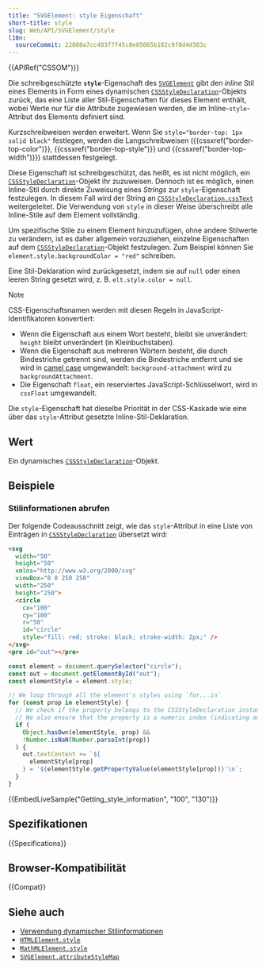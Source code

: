 ```yaml
---
title: "SVGElement: style Eigenschaft"
short-title: style
slug: Web/API/SVGElement/style
l10n:
  sourceCommit: 22080a7cc403f7f45c8e85065b182c9f0d4d383c
---
```


{{APIRef("CSSOM")}}

Die schreibgeschützte **`style`**-Eigenschaft des [`SVGElement`](/de/docs/Web/API/SVGElement) gibt den _inline_ Stil eines Elements in Form eines dynamischen [`CSSStyleDeclaration`](/de/docs/Web/API/CSSStyleDeclaration)-Objekts zurück, das eine Liste aller Stil-Eigenschaften für dieses Element enthält, wobei Werte nur für die Attribute zugewiesen werden, die im Inline-`style`-Attribut des Elements definiert sind.

Kurzschreibweisen werden erweitert. Wenn Sie `style="border-top: 1px solid black"` festlegen, werden die Langschreibweisen ({{cssxref("border-top-color")}}, {{cssxref("border-top-style")}} und {{cssxref("border-top-width")}}) stattdessen festgelegt.

Diese Eigenschaft ist schreibgeschützt, das heißt, es ist nicht möglich, ein [`CSSStyleDeclaration`](/de/docs/Web/API/CSSStyleDeclaration)-Objekt ihr zuzuweisen. Dennoch ist es möglich, einen Inline-Stil durch direkte Zuweisung eines _Strings_ zur `style`-Eigenschaft festzulegen. In diesem Fall wird der String an [`CSSStyleDeclaration.cssText`](/de/docs/Web/API/CSSStyleDeclaration/cssText) weitergeleitet. Die Verwendung von `style` in dieser Weise überschreibt alle Inline-Stile auf dem Element vollständig.

Um spezifische Stile zu einem Element hinzuzufügen, ohne andere Stilwerte zu verändern, ist es daher allgemein vorzuziehen, einzelne Eigenschaften auf dem [`CSSStyleDeclaration`](/de/docs/Web/API/CSSStyleDeclaration)-Objekt festzulegen. Zum Beispiel können Sie `element.style.backgroundColor = "red"` schreiben.

Eine Stil-Deklaration wird zurückgesetzt, indem sie auf `null` oder einen leeren String gesetzt wird, z. B. `elt.style.color = null`.

> [!NOTE]
> CSS-Eigenschaftsnamen werden mit diesen Regeln in JavaScript-Identifikatoren konvertiert:
>
> - Wenn die Eigenschaft aus einem Wort besteht, bleibt sie unverändert: `height` bleibt unverändert (in Kleinbuchstaben).
> - Wenn die Eigenschaft aus mehreren Wörtern besteht, die durch Bindestriche getrennt sind, werden die Bindestriche entfernt und sie wird in [camel case](/de/docs/Glossary/camel_case) umgewandelt: `background-attachment` wird zu `backgroundAttachment`.
> - Die Eigenschaft `float`, ein reserviertes JavaScript-Schlüsselwort, wird in `cssFloat` umgewandelt.
>
> Die `style`-Eigenschaft hat dieselbe Priorität in der CSS-Kaskade wie eine über das `style`-Attribut gesetzte Inline-Stil-Deklaration.

## Wert

Ein dynamisches [`CSSStyleDeclaration`](/de/docs/Web/API/CSSStyleDeclaration)-Objekt.

## Beispiele

### Stilinformationen abrufen

Der folgende Codeausschnitt zeigt, wie das `style`-Attribut in eine Liste von Einträgen in [`CSSStyleDeclaration`](/de/docs/Web/API/CSSStyleDeclaration) übersetzt wird:

```html
<svg
  width="50"
  height="50"
  xmlns="http://www.w3.org/2000/svg"
  viewBox="0 0 250 250"
  width="250"
  height="250">
  <circle
    cx="100"
    cy="100"
    r="50"
    id="circle"
    style="fill: red; stroke: black; stroke-width: 2px;" />
</svg>
<pre id="out"></pre>
```

```js
const element = document.querySelector("circle");
const out = document.getElementById("out");
const elementStyle = element.style;

// We loop through all the element's styles using `for...in`
for (const prop in elementStyle) {
  // We check if the property belongs to the CSSStyleDeclaration instance
  // We also ensure that the property is a numeric index (indicating an inline style)
  if (
    Object.hasOwn(elementStyle, prop) &&
    !Number.isNaN(Number.parseInt(prop))
  ) {
    out.textContent += `${
      elementStyle[prop]
    } = '${elementStyle.getPropertyValue(elementStyle[prop])}'\n`;
  }
}
```

{{EmbedLiveSample("Getting_style_information", "100", "130")}}

## Spezifikationen

{{Specifications}}

## Browser-Kompatibilität

{{Compat}}

## Siehe auch

- [Verwendung dynamischer Stilinformationen](/de/docs/Web/API/CSS_Object_Model/Using_dynamic_styling_information)
- [`HTMLElement.style`](/de/docs/Web/API/HTMLElement/style)
- [`MathMLElement.style`](/de/docs/Web/API/MathMLElement/style)
- [`SVGElement.attributeStyleMap`](/de/docs/Web/API/SVGElement/attributeStyleMap)
